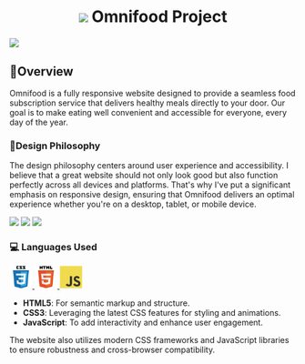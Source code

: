 <h1 align="center"><span><img height=30px src="https://github.com/aditisingh02/text_to_speech_converter/assets/140513260/c98d7966-99f1-4447-ada6-6d60de33af09"> Omnifood Project</h1>
<p align=center">
<img src="https://github.com/aditisingh02/omnifood_project/assets/140513260/6bef458f-90ef-4f1c-8e46-a74ec428f880" align="center" height =300px width=auto>
</p>

<h2>🌠Overview</h2>
Omnifood is a fully responsive website designed to provide a seamless food subscription service that delivers healthy meals directly to your door. Our goal is to make eating well convenient and accessible for everyone, every day of the year.

<h3>💜Design Philosophy</h3>

The design philosophy centers around user experience and accessibility. I believe that a great website should not only look good but also function perfectly across all devices and platforms. That's why I've put a significant emphasis on responsive design, ensuring that Omnifood delivers an optimal experience whether you're on a desktop, tablet, or mobile device.

<img src="https://github.com/aditisingh02/omnifood_project/assets/140513260/357d55be-df77-48b2-93b4-4a928b961640" justify="center" height =250px>
<img src="https://github.com/aditisingh02/omnifood_project/assets/140513260/5c50cc12-868d-4fe8-b8ad-ca8004792cb9" justify="center" height =250px>
<img src="https://github.com/aditisingh02/omnifood_project/assets/140513260/8438c018-769d-4002-bd91-29ea5c056bbc" justify="center" height =250px>

<h3 align="left">💻 Languages Used</h3>
<p align="left"><a href="https://www.w3schools.com/css/" target="_blank" rel="noreferrer"> <img src="https://raw.githubusercontent.com/devicons/devicon/master/icons/css3/css3-original-wordmark.svg" alt="css3" width="40" height="40"/> </a> <a href="https://www.w3.org/html/" target="_blank" rel="noreferrer"> <img src="https://raw.githubusercontent.com/devicons/devicon/master/icons/html5/html5-original-wordmark.svg" alt="html5" width="40" height="40"/> </a> <a href="https://developer.mozilla.org/en-US/docs/Web/JavaScript" target="_blank" rel="noreferrer"> <img src="https://raw.githubusercontent.com/devicons/devicon/master/icons/javascript/javascript-original.svg" alt="javascript" width="40" height="40"/> </a> </p>

- **HTML5**: For semantic markup and structure.
- **CSS3**: Leveraging the latest CSS features for styling and animations.
- **JavaScript**: To add interactivity and enhance user engagement.

The website also utilizes modern CSS frameworks and JavaScript libraries to ensure robustness and cross-browser compatibility.
